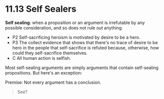 # 11.13 Self Sealers

**Self sealing**: when a proposition or an argument is irrefutable by any possible consideration, and so does not rule out anything.

- P2 Self-sacrificing heroism is motivated by desire to be a hero.
- P3 The collect evidence that shows that there's no trace of desire to be hero in the people that self-sacrifice is refuted because, otherwise, how could they self-sacrifice themselves.
- C All human action is selfish.

Most self-sealing arguments are simply arguments that contain self-sealing propositions. But here's an exception:

Premise: Not every argument has a conclusion.
> See?
